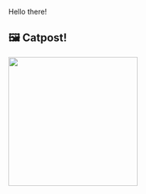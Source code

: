 Hello there!



## 🖼️ Catpost!

<sub>
    <img src="https://cdn2.thecatapi.com/images/aqa.jpg" height="256">
</sub>

